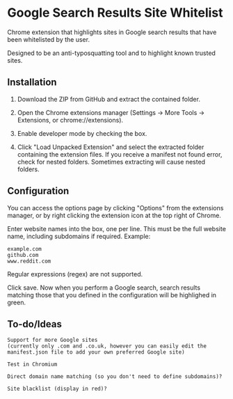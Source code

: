 # Google Search Results Site Whitelist
Chrome extension that highlights sites in Google search results that have been whitelisted by the user.

Designed to be an anti-typosquatting tool and to highlight known trusted sites.

## Installation

1. Download the ZIP from GitHub and extract the contained folder.

2. Open the Chrome extensions manager (Settings -> More Tools -> Extensions, or chrome://extensions).

3. Enable developer mode by checking the box.

4. Click "Load Unpacked Extension" and select the extracted folder containing the extension files. If you receive a manifest not found error, check for nested folders. Sometimes extracting will cause nested folders.

## Configuration

You can access the options page by clicking "Options" from the extensions manager, or by right clicking the extension icon at the top right of Chrome.

Enter website names into the box, one per line. This must be the full website name, including subdomains if required. Example:

    example.com
    github.com
    www.reddit.com
    
Regular expressions (regex) are not supported.
    
Click save. Now when you perform a Google search, search results matching those that you defined in the configuration will be highlighed in green.

## To-do/Ideas

    Support for more Google sites
    (currently only .com and .co.uk, however you can easily edit the manifest.json file to add your own preferred Google site)
        
    Test in Chromium
    
    Direct domain name matching (so you don't need to define subdomains)?
    
    Site blacklist (display in red)?
